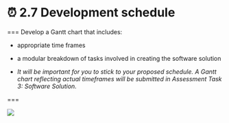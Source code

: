 # ⏰ 2.7 Development schedule



=== Develop a Gantt chart that includes:

* appropriate time frames

<!---->

* a modular breakdown of tasks involved in creating the software solution

<!---->

* _It will be important for you to stick to your proposed schedule. A Gantt chart reflecting actual timeframes will be submitted in Assessment Task 3: Software Solution._

===



![]("/.gitbook/assets/sample.png")
